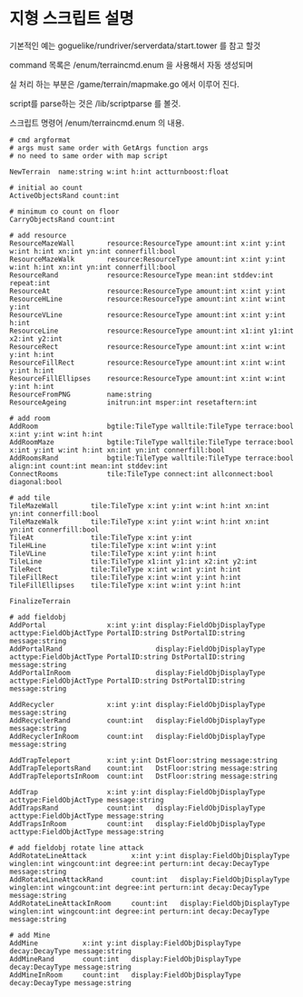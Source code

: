 # 지형 스크립트 설명 

기본적인 예는 goguelike/rundriver/serverdata/start.tower 를 참고 할것 

command 목록은 /enum/terraincmd.enum 을 사용해서 자동 생성되며 

실 처리 하는 부분은 /game/terrain/mapmake.go 에서 이루어 진다. 

script를 parse하는 것은 /lib/scriptparse 를 볼것. 

스크립트 명령어 /enum/terraincmd.enum 의 내용.

	# cmd argformat
	# args must same order with GetArgs function args
	# no need to same order with map script

	NewTerrain  name:string w:int h:int actturnboost:float

	# initial ao count 
	ActiveObjectsRand count:int

	# minimum co count on floor
	CarryObjectsRand count:int

	# add resource  
	ResourceMazeWall        resource:ResourceType amount:int x:int y:int w:int h:int xn:int yn:int connerfill:bool
	ResourceMazeWalk        resource:ResourceType amount:int x:int y:int w:int h:int xn:int yn:int connerfill:bool
	ResourceRand            resource:ResourceType mean:int stddev:int repeat:int
	ResourceAt              resource:ResourceType amount:int x:int y:int
	ResourceHLine           resource:ResourceType amount:int x:int w:int y:int
	ResourceVLine           resource:ResourceType amount:int x:int y:int h:int
	ResourceLine            resource:ResourceType amount:int x1:int y1:int x2:int y2:int
	ResourceRect            resource:ResourceType amount:int x:int w:int y:int h:int
	ResourceFillRect        resource:ResourceType amount:int x:int w:int y:int h:int
	ResourceFillEllipses    resource:ResourceType amount:int x:int w:int y:int h:int
	ResourceFromPNG         name:string
	ResourceAgeing          initrun:int msper:int resetaftern:int

	# add room
	AddRoom                 bgtile:TileType walltile:TileType terrace:bool x:int y:int w:int h:int
	AddRoomMaze             bgtile:TileType walltile:TileType terrace:bool x:int y:int w:int h:int xn:int yn:int connerfill:bool
	AddRoomsRand            bgtile:TileType walltile:TileType terrace:bool align:int count:int mean:int stddev:int
	ConnectRooms            tile:TileType connect:int allconnect:bool diagonal:bool

	# add tile
	TileMazeWall        tile:TileType x:int y:int w:int h:int xn:int yn:int connerfill:bool
	TileMazeWalk        tile:TileType x:int y:int w:int h:int xn:int yn:int connerfill:bool
	TileAt              tile:TileType x:int y:int
	TileHLine           tile:TileType x:int w:int y:int
	TileVLine           tile:TileType x:int y:int h:int
	TileLine            tile:TileType x1:int y1:int x2:int y2:int
	TileRect            tile:TileType x:int w:int y:int h:int
	TileFillRect        tile:TileType x:int w:int y:int h:int
	TileFillEllipses    tile:TileType x:int w:int y:int h:int

	FinalizeTerrain         

	# add fieldobj
	AddPortal               x:int y:int display:FieldObjDisplayType acttype:FieldObjActType PortalID:string DstPortalID:string message:string
	AddPortalRand                       display:FieldObjDisplayType acttype:FieldObjActType PortalID:string DstPortalID:string message:string
	AddPortalInRoom                     display:FieldObjDisplayType acttype:FieldObjActType PortalID:string DstPortalID:string message:string

	AddRecycler             x:int y:int display:FieldObjDisplayType message:string
	AddRecyclerRand         count:int   display:FieldObjDisplayType message:string
	AddRecyclerInRoom       count:int   display:FieldObjDisplayType message:string

	AddTrapTeleport         x:int y:int DstFloor:string message:string 
	AddTrapTeleportsRand    count:int   DstFloor:string message:string
	AddTrapTeleportsInRoom  count:int   DstFloor:string message:string

	AddTrap                 x:int y:int display:FieldObjDisplayType acttype:FieldObjActType message:string
	AddTrapsRand            count:int   display:FieldObjDisplayType acttype:FieldObjActType message:string
	AddTrapsInRoom          count:int   display:FieldObjDisplayType acttype:FieldObjActType message:string

	# add fieldobj rotate line attack
	AddRotateLineAttack           x:int y:int display:FieldObjDisplayType winglen:int wingcount:int degree:int perturn:int decay:DecayType message:string
	AddRotateLineAttackRand       count:int   display:FieldObjDisplayType winglen:int wingcount:int degree:int perturn:int decay:DecayType message:string
	AddRotateLineAttackInRoom     count:int   display:FieldObjDisplayType winglen:int wingcount:int degree:int perturn:int decay:DecayType message:string

	# add Mine
	AddMine           x:int y:int display:FieldObjDisplayType decay:DecayType message:string
	AddMineRand       count:int   display:FieldObjDisplayType decay:DecayType message:string
	AddMineInRoom     count:int   display:FieldObjDisplayType decay:DecayType message:string
